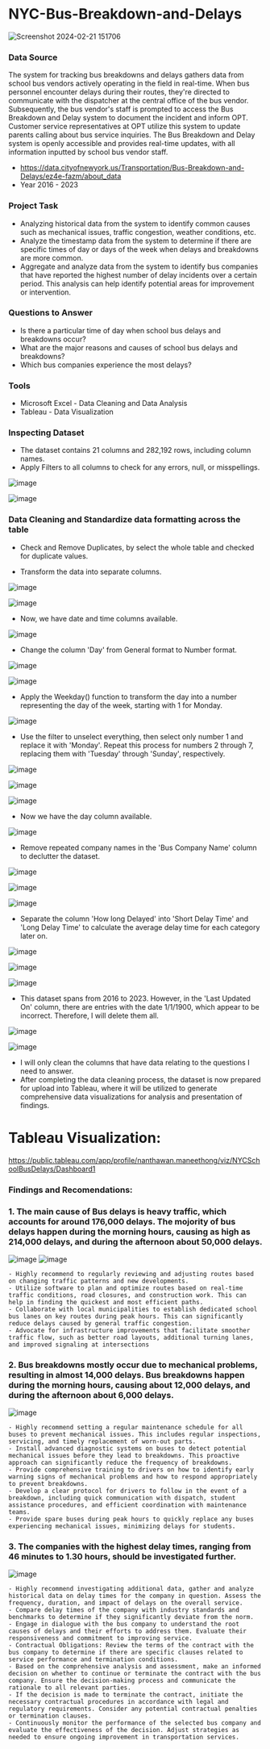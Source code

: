 # NYC-Bus-Breakdown-and-Delays

![Screenshot 2024-02-21 151706](https://github.com/NanManee/NYC_School_Bus/assets/156528525/7fa22ab3-13cf-40de-8b13-39ecbb03cb23)

### Data Source

The system for tracking bus breakdowns and delays gathers data from school bus vendors actively operating in the field in real-time. When bus personnel encounter delays during their routes, they're directed to communicate with the dispatcher at the central office of the bus vendor. Subsequently, the bus vendor's staff is prompted to access the Bus Breakdown and Delay system to document the incident and inform OPT. Customer service representatives at OPT utilize this system to update parents calling about bus service inquiries. The Bus Breakdown and Delay system is openly accessible and provides real-time updates, with all information inputted by school bus vendor staff.
- https://data.cityofnewyork.us/Transportation/Bus-Breakdown-and-Delays/ez4e-fazm/about_data
- Year 2016 - 2023


### Project Task

- Analyzing historical data from the system to identify common causes such as mechanical issues, traffic congestion, weather conditions, etc.
- Analyze the timestamp data from the system to determine if there are specific times of day or days of the week when delays and breakdowns are more common.
- Aggregate and analyze data from the system to identify bus companies that have reported the highest number of delay incidents over a certain period. This analysis can help identify potential areas for improvement or intervention.

### Questions to Answer


- Is there a particular time of day when school bus delays and breakdowns occur?
- What are the major reasons and causes of school bus delays and breakdowns?
- Which bus companies experience the most delays?

  
### Tools

- Microsoft Excel - Data Cleaning and Data Analysis
- Tableau - Data Visualization

### Inspecting Dataset

- The dataset contains 21 columns and 282,192 rows, including column names.
- Apply Filters to all columns to check for any errors, null, or misspellings.

![image](https://github.com/NanManee/NYC_School_Bus_Delay_Project/assets/156528525/35f59577-cfd6-48b5-9aca-27916f0a9a5c)


![image](https://github.com/NanManee/NYC_School_Bus_Delay_Project/assets/156528525/c1d00b6e-ae7c-4634-8874-6819382d7ff4)



### Data Cleaning and Standardize data formatting across the table

- Check and Remove Duplicates, by select the whole table and checked for duplicate values.

- Transform the data into separate columns.
  

![image](https://github.com/NanManee/NYC_School_Bus_Delay_Project/assets/156528525/10645180-4591-4dcf-a77a-2e5492868896)


![image](https://github.com/NanManee/NYC_School_Bus_Delay_Project/assets/156528525/885e3ff8-0292-42aa-8c52-d70207a83ea5)


- Now, we have date and time columns available.
  

![image](https://github.com/NanManee/NYC_School_Bus_Delay_Project/assets/156528525/5e003adc-e1f8-41bf-9c43-e6d728c9b002)


- Change the column 'Day' from General format to Number format.
  

![image](https://github.com/NanManee/NYC_School_Bus_Delay_Project/assets/156528525/a64d3e10-a8df-4e20-8477-c5a20baa485f)

![image](https://github.com/NanManee/NYC_School_Bus_Delay_Project/assets/156528525/10b24bda-f99c-4298-a12e-15b7b8e06e67)


- Apply the Weekday() function to transform the day into a number representing the day of the week, starting with 1 for Monday.


![image](https://github.com/NanManee/NYC_School_Bus_Delay_Project/assets/156528525/eaaf4233-af4f-4a0b-9133-c997f04b9e4f)



- Use the filter to unselect everything, then select only number 1 and replace it with 'Monday'. Repeat this process for numbers 2 through 7, replacing them with 'Tuesday' through 'Sunday', respectively.
  
  
![image](https://github.com/NanManee/NYC_School_Bus_Delay_Project/assets/156528525/9096bdd8-b60e-491c-b5ce-05b26eb7f31c)


![image](https://github.com/NanManee/NYC_School_Bus_Delay_Project/assets/156528525/1b52ed3a-c85a-4887-a5ec-a9dc59fe18e5)


![image](https://github.com/NanManee/NYC_School_Bus_Delay_Project/assets/156528525/660aff56-4219-40ed-b7fc-e87765a25427)


- Now we have the day column available.


![image](https://github.com/NanManee/NYC_School_Bus_Delay_Project/assets/156528525/e0ba7b78-f3f6-40de-becb-869ce216848b)


- Remove repeated company names in the 'Bus Company Name' column to declutter the dataset.
  

![image](https://github.com/NanManee/NYC_School_Bus_Delay_Project/assets/156528525/63e8589d-2a2a-4ef8-9907-405cf7c42bd1)


![image](https://github.com/NanManee/NYC_School_Bus_Delay_Project/assets/156528525/20277262-5544-4c26-bca4-24cabf8e7571)


![image](https://github.com/NanManee/NYC_School_Bus_Delay_Project/assets/156528525/ca6626b9-bcac-4998-b6c2-4a6eaed9b716)


- Separate the column 'How long Delayed' into 'Short Delay Time' and 'Long Delay Time' to calculate the average delay time for each category later on.
  

![image](https://github.com/NanManee/NYC_School_Bus_Delay_Project/assets/156528525/9e11a816-5f02-4ce7-bb3d-dee89e5971c0)


![image](https://github.com/NanManee/NYC_School_Bus_Delay_Project/assets/156528525/7929cbe0-afc9-426f-9ce4-79ad3449d224)


![image](https://github.com/NanManee/NYC_School_Bus_Delay_Project/assets/156528525/90b2f595-2a58-4c70-9595-baf6e86de0ca)



- This dataset spans from 2016 to 2023. However, in the 'Last Updated On' column, there are entries with the date 1/1/1900, which appear to be incorrect. Therefore, I will delete them all.


![image](https://github.com/NanManee/NYC_School_Bus_Delay_Project/assets/156528525/a6916861-35db-4a69-8768-4f23a0489899)


![image](https://github.com/NanManee/NYC_School_Bus_Delay_Project/assets/156528525/8ffca913-b2a3-4f11-bee4-89d623fc461d)



- I will only clean the columns that have data relating to the questions I need to answer.
- After completing the data cleaning process, the dataset is now prepared for upload into Tableau, where it will be utilized to generate comprehensive data visualizations for analysis and presentation of findings.



# Tableau Visualization:
https://public.tableau.com/app/profile/nanthawan.maneethong/viz/NYCSchoolBusDelays/Dashboard1



### Findings and Recomendations:



### 1. The main cause of Bus delays is heavy traffic, which accounts for around 176,000 delays. The mojority of bus delays happen during the morning hours, causing as high as 214,000 delays, and during the afternoon about 50,000 delays. 


![image](https://github.com/NanManee/NYC_School_Bus_Delay_Project/assets/156528525/15ac7116-8282-49f1-a77e-db98f4ebc8c4)
![image](https://github.com/NanManee/NYC_School_Bus_Delay_Project/assets/156528525/54b34004-4111-4847-b567-a6d5bd20915e)



	- Highly recommend to regularly reviewing and adjusting routes based on changing traffic patterns and new developments.
	- Utilize software to plan and optimize routes based on real-time traffic conditions, road closures, and construction work. This can help in finding the quickest and most efficient paths.
	- Collaborate with local municipalities to establish dedicated school bus lanes on key routes during peak hours. This can significantly reduce delays caused by general traffic congestion.
	- Advocate for infrastructure improvements that facilitate smoother traffic flow, such as better road layouts, additional turning lanes, and improved signaling at intersections
   
### 2. Bus breakdowns mostly occur due to mechanical problems, resulting in almost 14,000 delays. Bus breakdowns happen during the morning hours, causing about 12,000 delays, and during the afternoon about 6,000 delays.


![image](https://github.com/NanManee/NYC_School_Bus_Delay_Project/assets/156528525/9cb82909-78c6-4352-b13f-ebdadc13dfb1)


	- Highly recommend setting a regular maintenance schedule for all buses to prevent mechanical issues. This includes regular inspections, servicing, and timely replacement of worn-out parts.
	- Install advanced diagnostic systems on buses to detect potential mechanical issues before they lead to breakdowns. This proactive approach can significantly reduce the frequency of breakdowns.
	- Provide comprehensive training to drivers on how to identify early warning signs of mechanical problems and how to respond appropriately to prevent breakdowns.
	- Develop a clear protocol for drivers to follow in the event of a breakdown, including quick communication with dispatch, student assistance procedures, and efficient coordination with maintenance teams.
	- Provide spare buses during peak hours to quickly replace any buses experiencing mechanical issues, minimizing delays for students.
 

### 3. The companies with the highest delay times, ranging from 46 minutes to 1.30 hours, should be investigated further. 


![image](https://github.com/NanManee/NYC_School_Bus_Delay_Project/assets/156528525/824f45f6-b02e-4b5c-9a3e-56c4bf52421c)


	- Highly recommend investigating additional data, gather and analyze historical data on delay times for the company in question. Assess the frequency, duration, and impact of delays on the overall service.
	- Compare delay times of the company with industry standards and benchmarks to determine if they significantly deviate from the norm.
	- Engage in dialogue with the bus company to understand the root causes of delays and their efforts to address them. Evaluate their responsiveness and commitment to improving service.
	- Contractual Obligations: Review the terms of the contract with the bus company to determine if there are specific clauses related to service performance and termination conditions.
	- Based on the comprehensive analysis and assessment, make an informed decision on whether to continue or terminate the contract with the bus company. Ensure the decision-making process and communicate the rationale to all relevant parties.
	- If the decision is made to terminate the contract, initiate the necessary contractual procedures in accordance with legal and regulatory requirements. Consider any potential contractual penalties or termination clauses.
	- Continuously monitor the performance of the selected bus company and evaluate the effectiveness of the decision. Adjust strategies as needed to ensure ongoing improvement in transportation services.

